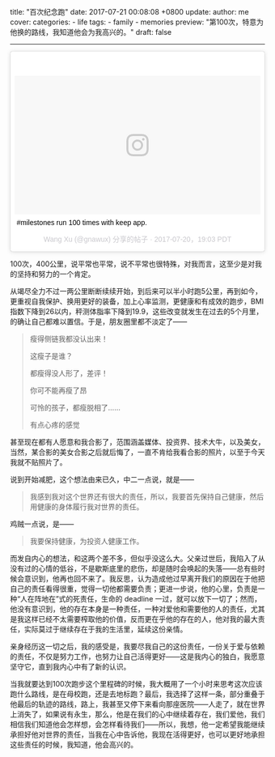 title: "百次纪念跑"
date: 2017-07-21 00:08:08 +0800
update:
author: me
cover:
categories:
    - life
tags:
    - family
    - memories
preview: "第100次，特意为他换的路线，我知道他会为我高兴的。"
draft: false

---

<blockquote class="instagram-media" data-instgrm-captioned data-instgrm-version="7" style=" background:#FFF; border:0; border-radius:3px; box-shadow:0 0 1px 0 rgba(0,0,0,0.5),0 1px 10px 0 rgba(0,0,0,0.15); margin: 1px; max-width:658px; padding:0; width:99.375%; width:-webkit-calc(100% - 2px); width:calc(100% - 2px);"><div style="padding:8px;"> <div style=" background:#F8F8F8; line-height:0; margin-top:40px; padding:28.194444444444443% 0; text-align:center; width:100%;"> <div style=" background:url(data:image/png;base64,iVBORw0KGgoAAAANSUhEUgAAACwAAAAsCAMAAAApWqozAAAABGdBTUEAALGPC/xhBQAAAAFzUkdCAK7OHOkAAAAMUExURczMzPf399fX1+bm5mzY9AMAAADiSURBVDjLvZXbEsMgCES5/P8/t9FuRVCRmU73JWlzosgSIIZURCjo/ad+EQJJB4Hv8BFt+IDpQoCx1wjOSBFhh2XssxEIYn3ulI/6MNReE07UIWJEv8UEOWDS88LY97kqyTliJKKtuYBbruAyVh5wOHiXmpi5we58Ek028czwyuQdLKPG1Bkb4NnM+VeAnfHqn1k4+GPT6uGQcvu2h2OVuIf/gWUFyy8OWEpdyZSa3aVCqpVoVvzZZ2VTnn2wU8qzVjDDetO90GSy9mVLqtgYSy231MxrY6I2gGqjrTY0L8fxCxfCBbhWrsYYAAAAAElFTkSuQmCC); display:block; height:44px; margin:0 auto -44px; position:relative; top:-22px; width:44px;"></div></div> <p style=" margin:8px 0 0 0; padding:0 4px;"> <a href="https://www.instagram.com/p/BWyojK8Btlm/" style=" color:#000; font-family:Arial,sans-serif; font-size:14px; font-style:normal; font-weight:normal; line-height:17px; text-decoration:none; word-wrap:break-word;" target="_blank">#milestones run 100 times with keep app.</a></p> <p style=" color:#c9c8cd; font-family:Arial,sans-serif; font-size:14px; line-height:17px; margin-bottom:0; margin-top:8px; overflow:hidden; padding:8px 0 7px; text-align:center; text-overflow:ellipsis; white-space:nowrap;">Wang Xu (@gnawux) 分享的帖子 · <time style=" font-family:Arial,sans-serif; font-size:14px; line-height:17px;" datetime="2017-07-21T02:03:16+00:00">2017-07-20，19:03 PDT</time></p></div></blockquote> <script async defer src="//platform.instagram.com/en_US/embeds.js"></script>

100次，400公里，说平常也平常，说不平常也很特殊，对我而言，这至少是对我的坚持和努力的一个肯定。

从竭尽全力不过一两公里断断续续开始，到后来可以半小时跑5公里，再到如今，更重视自我保护、换用更好的装备，加上心率监测，更健康和有成效的跑步，BMI指数下降到26以内，秤测体脂率下降到19.9，这些改变就发生在过去的5个月里，的确让自己都难以置信。于是，朋友圈里都不淡定了——

> 瘦得侧链我都没认出来！
>
> 这瘦子是谁？
>
> 都瘦得没人形了，差评！
>
> 你可不能再瘦了昂
>
> 可怜的孩子，都瘦脱相了……
>
> 有点心疼的感觉

甚至现在都有人愿意和我合影了，范围涵盖媒体、投资界、技术大牛，以及美女，当然，某合影的美女合影之后就后悔了，一直不肯给我看合影的照片，以至于今天我就不贴照片了。

说到开始减肥，这个想法由来已久，中二一点说，就是——

> 我感到我对这个世界还有很大的责任，所以，我要首先保持自己健康，然后用健康的身体履行我对世界的责任。

鸡贼一点说，是——

> 我要保持健康，为投资人健康工作。

而发自内心的想法，和这两个差不多，但似乎没这么大。父亲过世后，我陷入了从没有过的心情的低谷，不是歇斯底里的悲伤，却是随时会唤起的失落——总有些时候会意识到，他再也回不来了。我反思，认为造成他过早离开我们的原因在于他把自己的责任看得很重，觉得一切他都需要负责；更进一步说，他的心里，负责是一种“人在阵地在”式的死责任，生命的 deadline 一过，就可以放下一切了；然而，他没有意识到，他的存在本身是一种责任，一种对爱他和需要他的人的责任，尤其是我这样已经不太需要榨取他的价值，反而更在乎他的存在的人，他对我的最大责任，实际莫过于继续存在于我的生活里，延续这份亲情。

亲身经历这一切之后，我的感受是，我要尽我自己的这份责任，一份关于爱与依赖的责任，不仅是努力工作，也努力让自己活得更好——这是我内心的独白，我愿意坚守它，直到我内心中有了新的认识。

当我就要达到100次跑步这个里程碑的时候，我大概用了一个小时来思考这次应该跑什么路线，是在母校跑，还是去地标跑？最后，我选择了这样一条，部分重叠于他最后的轨迹的路线，路上，我甚至又停下来看向那座医院——人走了，就在世界上消失了，如果说有永生，那么，他是在我们的心中继续着存在，我们爱他，我们相信我们知道他会怎样想，会怎样看待我们——所以，我想，他一定希望我能继续承担好他对世界的责任，当我在心中告诉他，我现在活得更好，也可以更好地承担这些责任的时候，我知道，他会高兴的。
